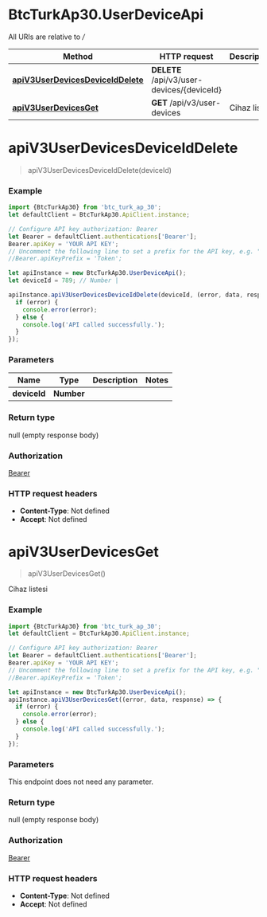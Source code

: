 # BtcTurkAp30.UserDeviceApi

All URIs are relative to */*

Method | HTTP request | Description
------------- | ------------- | -------------
[**apiV3UserDevicesDeviceIdDelete**](UserDeviceApi.md#apiV3UserDevicesDeviceIdDelete) | **DELETE** /api/v3/user-devices/{deviceId} | 
[**apiV3UserDevicesGet**](UserDeviceApi.md#apiV3UserDevicesGet) | **GET** /api/v3/user-devices | Cihaz listesi

<a name="apiV3UserDevicesDeviceIdDelete"></a>
# **apiV3UserDevicesDeviceIdDelete**
> apiV3UserDevicesDeviceIdDelete(deviceId)



### Example
```javascript
import {BtcTurkAp30} from 'btc_turk_ap_30';
let defaultClient = BtcTurkAp30.ApiClient.instance;

// Configure API key authorization: Bearer
let Bearer = defaultClient.authentications['Bearer'];
Bearer.apiKey = 'YOUR API KEY';
// Uncomment the following line to set a prefix for the API key, e.g. "Token" (defaults to null)
//Bearer.apiKeyPrefix = 'Token';

let apiInstance = new BtcTurkAp30.UserDeviceApi();
let deviceId = 789; // Number | 

apiInstance.apiV3UserDevicesDeviceIdDelete(deviceId, (error, data, response) => {
  if (error) {
    console.error(error);
  } else {
    console.log('API called successfully.');
  }
});
```

### Parameters

Name | Type | Description  | Notes
------------- | ------------- | ------------- | -------------
 **deviceId** | **Number**|  | 

### Return type

null (empty response body)

### Authorization

[Bearer](../README.md#Bearer)

### HTTP request headers

 - **Content-Type**: Not defined
 - **Accept**: Not defined

<a name="apiV3UserDevicesGet"></a>
# **apiV3UserDevicesGet**
> apiV3UserDevicesGet()

Cihaz listesi

### Example
```javascript
import {BtcTurkAp30} from 'btc_turk_ap_30';
let defaultClient = BtcTurkAp30.ApiClient.instance;

// Configure API key authorization: Bearer
let Bearer = defaultClient.authentications['Bearer'];
Bearer.apiKey = 'YOUR API KEY';
// Uncomment the following line to set a prefix for the API key, e.g. "Token" (defaults to null)
//Bearer.apiKeyPrefix = 'Token';

let apiInstance = new BtcTurkAp30.UserDeviceApi();
apiInstance.apiV3UserDevicesGet((error, data, response) => {
  if (error) {
    console.error(error);
  } else {
    console.log('API called successfully.');
  }
});
```

### Parameters
This endpoint does not need any parameter.

### Return type

null (empty response body)

### Authorization

[Bearer](../README.md#Bearer)

### HTTP request headers

 - **Content-Type**: Not defined
 - **Accept**: Not defined

